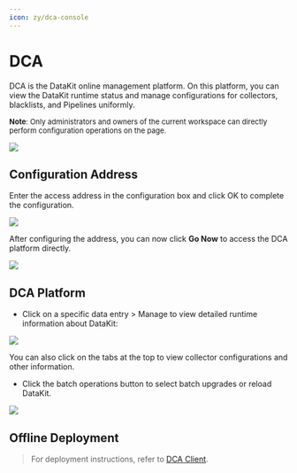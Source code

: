 ```yaml
---
icon: zy/dca-console
---
```


# DCA

DCA is the DataKit online management platform. On this platform, you can view the DataKit runtime status and manage configurations for collectors, blacklists, and Pipelines uniformly.

<font size=2>**Note**: Only administrators and owners of the current workspace can directly perform configuration operations on the page.</font>

![](img/dca-1.png)

## Configuration Address

Enter the access address in the configuration box and click OK to complete the configuration.

![](img/dca-2.png)

After configuring the address, you can now click **Go Now** to access the DCA platform directly.

![](img/dca.png)

## DCA Platform

- Click on a specific data entry > Manage to view detailed runtime information about DataKit:

![](img/dca-3.png)

You can also click on the tabs at the top to view collector configurations and other information.

- Click the batch operations button to select batch upgrades or reload DataKit.

![](img/dca-4.png)

## Offline Deployment

> For deployment instructions, refer to [DCA Client](../datakit/dca.md#config).
